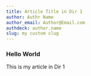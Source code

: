 ```yaml
---
title: Article Title in Dir 1
author: Authr Name
author_email: Author@Email.com
authdeck: author.name
slug: my custom slug
---
```

### Hello World

This is my article in Dir 1

